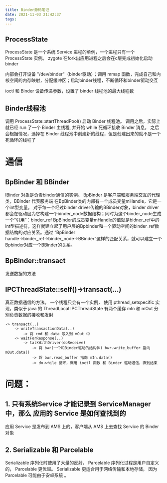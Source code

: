 ```yaml
---
title: Binder源码笔记
date: 2021-11-03 21:42:37
tags:
---
```


## ProcessState
ProcessState 是一个系统 Service 进程的单例，一个进程只有一个 ProcessState 实例。 zygote 在fork出应用进程之后会在c层完成初始化启动 binder

内部会打开设备 "/dev/binder"（binder驱动）；调用 mmap 函数，完成自己和内核空间的内存映射，分配缓冲区；启动binder线程，不断循环和binder驱动交互

ioctl 和 Binder 设备传递参数，设置了 binder 线程池的最大线程数

## Binder线程池
调用 ProcessState::startThreadPool() 启动 Binder 线程池。 调用之后，实际上就已经 run 了一个 Binder 主线程, 并开始 while 死循环接收 Binder 消息。 
之后会根据情况，选择在 Binder 线程池中创建新的线程，但是创建出来的就不是一个死循环的线程了

# 通信
## BpBinder 和 BBinder 
IBinder 对象是负责binder通信的实例。 BpBinder 是客户端和服务端交互的代理类，BBinder 代表服务端
在BpBinder类的内部有一个成员变量mHandle，它是一个int型变量。
对于每一个经过binder driver传输的BBinder对象，binder driver都会在驱动层为它构建一个binder_node数据结构；同时为这个binder_node生成一个“引用”：binder_ref
BpBinder的成员变量mHandle的值就是bidner_ref中的int型描述符，这样就建立起了用户层的Bpbinder和一个驱动空间的binder_ref数据结构的对应关系。通过 “BpBinder handle→binder_ref→binder_node→BBinder”这样的匹配关系，就可以建立一个Bpbinder对应一个BBinder的关系。 

## BpBinder::transact
发送数据的方法

## IPCThreadState::self()->transact(...)
真正数据通信的方法。 一个线程只会有一个实例， 使用 pthread_setspecific 实现，类似于 java 的 ThreadLocal
IPCThreadState 有两个缓存 mIn 和 mOut 分别负责数据的接收和发射

```shell
-> transact(..)
    -> writeTransactionData(..)
        -> 将 cmd 和 data 写入到 mOut 中
    -> waitForResponse(..)
        -> talkWithDriver(doReceive)
            -> 将 bwr(一个和Binder驱动的结构体) bwr.write_buffer 指向 mOut.data()
            -> 将 bwr.read_buffer 指向 mIn.data()
            -> do-while 循环，调用 ioctl 函数 和 Binder 驱动通信，直到结束
```



# 问题：
## 1. 只有系统Service 才能记录到 ServiceManager 中，那么 应用的 Service 是如何查找到的
应用 Service 是发布到 AMS 上的，客户端从 AMS 上去查找 Service 的 Binder 对象

## 2. Serializable 和 Parcelable
Serializable 序列化时使用了大量的反射， Parcelable 序列化过程是用户自定义的， Parcelable 更优越。
Serializable 更适合用于网络传输和本地存储， 因为 Parcelable 可能由于安卓系统    。